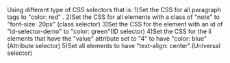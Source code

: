 Using different type of CSS selectors that is:
1)Set the CSS for all paragraph tags to "color: red" .
2)Set the CSS for all elements with a class of "note" to "font-size: 20px" (class selector)
3)Set the CSS for the element with an id of "id-selector-demo" to "color: green"(ID selector)
4)Set the CSS for the li elements that have the "value" attribute set to "4" to have "color: blue"(Attribute selector)
5)Set all elements to have "text-align: center".(Universal selector)
